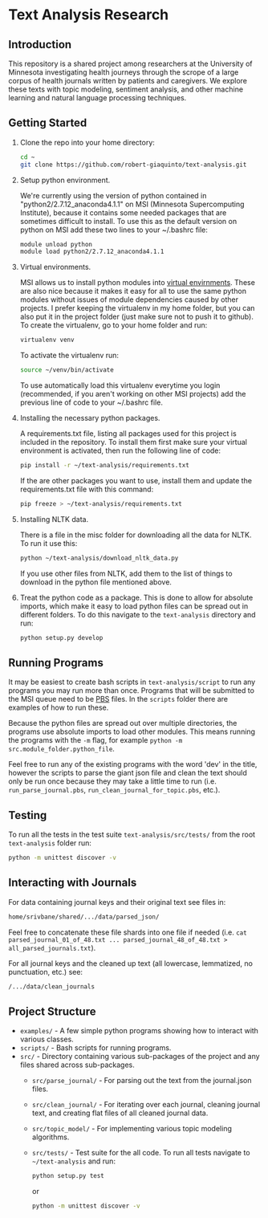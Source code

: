 # Text Analysis Research #


## Introduction ##
This repository is a shared project among researchers at the University of Minnesota investigating health journeys through the scrope of a large corpus of health journals written by patients and caregivers. We explore these texts with topic modeling, sentiment analysis, and other machine learning and natural language processing techniques.   


## Getting Started ##
1. Clone the repo into your home directory:

   ```bash
   cd ~
   git clone https://github.com/robert-giaquinto/text-analysis.git
   ```

2. Setup python environment.

   We're currently using the version of python contained in "python2/2.7.12_anaconda4.1.1" on MSI (Minnesota Supercomputing Institute), because it contains some needed packages that are sometimes difficult to install. To use this as the default version on python on MSI add these two lines to your ~/.bashrc file:

   ```bash
   module unload python
   module load python2/2.7.12_anaconda4.1.1
   ```

3. Virtual environments.

   MSI allows us to install python modules into [virtual envirnments](http://docs.python-guide.org/en/latest/dev/virtualenvs/ "Background information on virtualenv"). These are also nice because it makes it easy for all to use the same python modules without issues of module dependencies caused by other projects. I prefer keeping the virtualenv in my home folder, but you can also put it in the project folder (just make sure not to push it to github). To create the virtualenv, go to your home folder and run:

   ```bash
   virtualenv venv
   ```

   To activate the virtualenv run:

   ```bash
   source ~/venv/bin/activate
   ```

   To use automatically load this virtualenv everytime you login (recommended, if you aren't working on other MSI projects) add the previous line of code to your ~/.bashrc file.


4. Installing the necessary python packages.

   A requirements.txt file, listing all packages used for this project is included in the repository. To install them first make sure your virtual environment is activated, then run the following line of code:

   ```bash
   pip install -r ~/text-analysis/requirements.txt
   ```

   If the are other packages you want to use, install them and update the requirements.txt file with this command:

   ```bash
   pip freeze > ~/text-analysis/requirements.txt
   ```

5. Installing NLTK data.

   There is a file in the misc folder for downloading all the data for NLTK. To run it use this:

   ```bash
   python ~/text-analysis/download_nltk_data.py
   ```

   If you use other files from NLTK, add them to the list of things to download in the python file mentioned above.


6. Treat the python code as a package. This is done to allow for absolute imports, which make it easy to load python files can be spread out in different folders. To do this navigate to the `text-analysis` directory and run:

   ```bash
   python setup.py develop
   ```


## Running Programs ##
It may be easiest to create bash scripts in `text-analysis/script` to run any programs you may run more than once. Programs that will be submitted to the MSI queue need to be [PBS](https://www.msi.umn.edu/content/job-submission-and-scheduling-pbs-scripts) files. In the `scripts` folder there are examples of how to run these.

Because the python files are spread out over multiple directories, the programs use absolute imports to load other modules. This means running the programs with the `-m` flag, for example  `python -m src.module_folder.python_file`.

Feel free to run any of the existing programs with the word 'dev' in the title, however the scripts to parse the giant json file and clean the text should only be run once because they may take a little time to run (i.e. `run_parse_journal.pbs`, `run_clean_journal_for_topic.pbs`, etc.).


## Testing ##
To run all the tests in the test suite `text-analysis/src/tests/` from the root `text-analysis` folder run:

```bash
python -m unittest discover -v
```




## Interacting with Journals ##
For data containing journal keys and their original text see files in:

```bash
home/srivbane/shared/.../data/parsed_json/
```

Feel free to concatenate these file shards into one file if needed (i.e. `cat parsed_journal_01_of_48.txt ... parsed_journal_48_of_48.txt > all_parsed_journals.txt`).

For all journal keys and the cleaned up text (all lowercase, lemmatized, no punctuation, etc.) see:

```bash
/.../data/clean_journals
```


## Project Structure ##
* `examples/` - A few simple python programs showing how to interact with various classes.
* `scripts/` - Bash scripts for running programs.
* `src/` - Directory containing various sub-packages of the project and any files shared across sub-packages.
   * `src/parse_journal/` - For parsing out the text from the journal.json files.
   * `src/clean_journal/` - For iterating over each journal, cleaning journal text, and creating flat files of all cleaned journal data.
   * `src/topic_model/` - For implementing various topic modeling algorithms.
   * `src/tests/` - Test suite for the all code. To run all tests navigate to ``~/text-analysis`` and run:

       ```bash
       python setup.py test
       ```
       or
       ```bash
       python -m unittest discover -v
       ```

